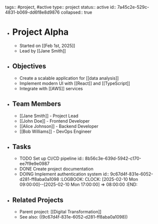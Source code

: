 tags:: #project, #active
type:: project
status:: active
id:: 7a45c2e-529c-4831-b069-dd6f8e8d9876
collapsed:: true

- # Project Alpha
  - Started on [[Feb 1st, 2025]]
  - Lead by [[Jane Smith]]

- ## Objectives
  - Create a scalable application for [[data analysis]]
  - Implement modern UI with [[React]] and [[TypeScript]]
  - Integrate with [[AWS]] services

- ## Team Members
  - [[Jane Smith]] - Project Lead
  - [[John Doe]] - Frontend Developer
  - [[Alice Johnson]] - Backend Developer
  - [[Bob Williams]] - DevOps Engineer

- ## Tasks
  - TODO Set up CI/CD pipeline
    id:: 8b56c3e-639d-5942-c170-ee7f9e9e0987
  - DONE Create project documentation
  - DOING Implement authentication system
    id:: 9c67d4f-831e-6052-d281-ff8aba0a1098
    :LOGBOOK:
    CLOCK: [2025-02-10 Mon 09:00:00]--[2025-02-10 Mon 17:00:00] =>  08:00:00
    :END:

- ## Related Projects
  - Parent project: [[Digital Transformation]]
  - See also: ((9c67d4f-831e-6052-d281-ff8aba0a1098)) 